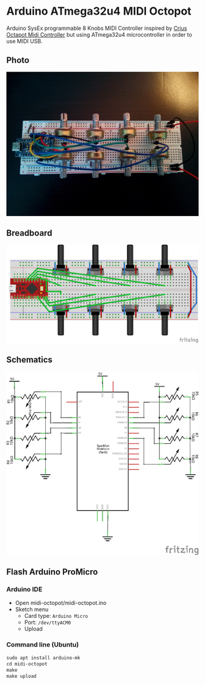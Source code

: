 # Arduino ATmega32u4 MIDI Octopot

Arduino SysEx programmable 8 Knobs MIDI Controller inspired by [Crius Octapot Midi Controller](https://www.instructables.com/Crius-OctaPot-Midi-Controller) but using ATmega32u4 microcontroller in order to use MIDI USB.

## Photo
![](doc/photo.jpg)

## Breadboard
![](doc/schematics/midi-octopot_bb.png)

## Schematics
![](doc/schematics/midi-octopot_schema.png)

## Flash Arduino ProMicro
### Arduino IDE
* Open midi-octopot/midi-octopot.ino
* Sketch menu
  * Card type: `Arduino Micro`
  * Port: `/dev/ttyACM0`
  * Upload

### Command line (Ubuntu)
```
sudo apt install arduino-mk
cd midi-octopot
make
make upload
```
